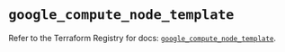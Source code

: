# `google_compute_node_template`

Refer to the Terraform Registry for docs: [`google_compute_node_template`](https://registry.terraform.io/providers/hashicorp/google-beta/6.6.0/docs/resources/google_compute_node_template).
